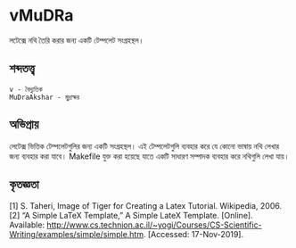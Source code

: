 # vMuDRa 
লটেক্সে নথি তৈরি করার জন্য একটি টেম্পলেট সংগ্রহস্থল।  


## শব্দতত্ত্ব
```
v - বৈদ্যুতিক 
MuDraAkshar - মুদ্রাক্ষর  
```
## অভিপ্রায়

লেটেক্স ভিত্তিক টেম্পলেটগুলির জন্য একটি সংগ্রহস্থল। এই টেম্পলেটগুলি ব্যবহার করে যে কোনো ভাষায় নথি লেখার জন্য ব্যবহার করা যাবে। Makefile যুক্ত করা হয়েছে যাতে একটি সাধারণ সম্পাদক ব্যবহার করে নথিগুলি লেখা যায়।  


## কৃতজ্ঞতা   

[1] S. Taheri, Image of Tiger for Creating a Latex Tutorial. Wikipedia, 2006.  
[2] “A Simple LaTeX Template,” A Simple LateX Template. [Online]. Available: http://www.cs.technion.ac.il/~yogi/Courses/CS-Scientific-Writing/examples/simple/simple.htm. [Accessed: 17-Nov-2019].

